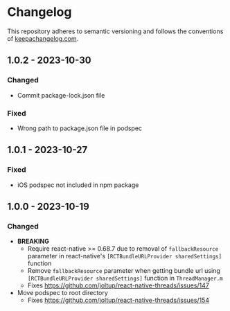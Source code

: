# Changelog

This repository adheres to semantic versioning and follows the conventions of [keepachangelog.com](http://keepachangelog.com).

## 1.0.2 - 2023-10-30
### Changed
- Commit package-lock.json file

### Fixed
- Wrong path to package.json file in podspec

## 1.0.1 - 2023-10-27
### Fixed
- iOS podspec not included in npm package

## 1.0.0 - 2023-10-19
### Changed
- **BREAKING**
  - Require react-native >= 0.68.7 due to removal of `fallbackResource` parameter in react-native's `[RCTBundleURLProvider sharedSettings]` function
  - Remove `fallbackResource` parameter when getting bundle url using `[RCTBundleURLProvider sharedSettings]` function in `ThreadManager.m`
  - Fixes https://github.com/joltup/react-native-threads/issues/147
- Move podspec to root directory
  - Fixes https://github.com/joltup/react-native-threads/issues/154
